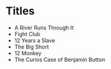 # Titles

* A River Runs Through It
* Fight Club
* 12 Years a Slave
* The Big Short
* 12 Monkey
* The Curios Case of Benjamin Button
